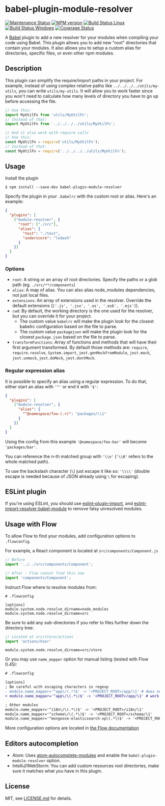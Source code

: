 # babel-plugin-module-resolver
[![Maintenance Status][status-image]][status-url] [![NPM version][npm-image]][npm-url] [![Build Status Linux][circleci-image]][circleci-url] [![Build Status Windows][appveyor-image]][appveyor-url] [![Coverage Status][coverage-image]][coverage-url]

A [Babel](http://babeljs.io) plugin to add a new resolver for your modules when compiling your code using Babel. This plugin allows you to add new "root" directories that contain your modules. It also allows you to setup a custom alias for directories, specific files, or even other npm modules.

## Description

This plugin can simplify the require/import paths in your project. For example, instead of using complex relative paths like `../../../../utils/my-utils`, you can write `utils/my-utils`. It will allow you to work faster since you won't need to calculate how many levels of directory you have to go up before accessing the file.

```js
// Use this:
import MyUtilFn from 'utils/MyUtilFn';
// Instead of that:
import MyUtilFn from '../../../../utils/MyUtilFn';

// And it also work with require calls
// Use this:
const MyUtilFn = require('utils/MyUtilFn');
// Instead of that:
const MyUtilFn = require('../../../../utils/MyUtilFn');
```

## Usage

Install the plugin

```
$ npm install --save-dev babel-plugin-module-resolver
```

Specify the plugin in your `.babelrc` with the custom root or alias. Here's an example:
```json
{
  "plugins": [
    ["module-resolver", {
      "root": ["./src"],
      "alias": {
        "test": "./test",
        "underscore": "lodash"
      }
    }]
  ]
}
```

### Options

- `root`: A string or an array of root directories. Specify the paths or a glob path (eg. `./src/**/components`)
- `alias`: A map of alias. You can also alias node_modules dependencies, not just local files.
- `extensions`: An array of extensions used in the resolver. Override the default extensions (`['.js', '.jsx', '.es', '.es6', '.mjs']`).
- `cwd`: By default, the working directory is the one used for the resolver, but you can override it for your project.
    - The custom value `babelrc` will make the plugin look for the closest babelrc configuration based on the file to parse.
    - The custom value `packagejson` will make the plugin look for the closest `package.json` based on the file to parse.
- `transformFunctions`: Array of functions and methods that will have their first argument transformed. By default those methods are: `require`, `require.resolve`, `System.import`, `jest.genMockFromModule`, `jest.mock`, `jest.unmock`, `jest.doMock`, `jest.dontMock`.

### Regular expression alias

It is possible to specify an alias using a regular expression. To do that, either start an alias with `'^'` or end it with `'$'`:

```json
{
  "plugins": [
    ["module-resolver", {
      "alias": {
        "^@namespace/foo-(.+)": "packages/\\1"
      }
    }]
  ]
}
```

Using the config from this example `'@namespace/foo-bar'` will become `'packages/bar'`.

You can reference the n-th matched group with `'\\n'` (`'\\0'` refers to the whole matched path).

To use the backslash character (`\`) just escape it like so: `'\\\\'` (double escape is needed because of JSON already using `\` for escaping).

## ESLint plugin

If you're using ESLint, you should use [eslint-plugin-import][eslint-plugin-import], and [eslint-import-resolver-babel-module][eslint-import-resolver-babel-module] to remove falsy unresolved modules.

## Usage with Flow

To allow Flow to find your modules, add configuration options
to `.flowconfig`.

For example, a React component is located at `src/components/Component.js`

```js
// Before
import '../../src/components/Component';

// After - Flow cannot find this now
import 'components/Component';
```

Instruct Flow where to resolve modules from:

```
# .flowconfig

[options]
module.system.node.resolve_dirname=node_modules
module.system.node.resolve_dirname=src
```

Be sure to add any sub-directories if you refer to files further down the
directory tree:

```js
// Located at src/store/actions
import 'actions/User'
```
```
module.system.node.resolve_dirname=src/store
```

Or you may use `name_mapper` option for manual listing (tested with Flow 0.45):

```diff
# .flowconfig

[options]
; Be careful with escaping characters in regexp
- module.name_mapper='^app\/(.*)$' -> '<PROJECT_ROOT>/app/\1' # does not work
+ module.name_mapper='^app\/\(.*\)$' -> '<PROJECT_ROOT>/app/\1' # work as expected

; Other modules
module.name_mapper='^i18n\/\(.*\)$' -> '<PROJECT_ROOT>/i18n/\1'
module.name_mapper='^schema\/\(.*\)$' -> '<PROJECT_ROOT>/schema/\1'
module.name_mapper='^mongoose-elasticsearch-xp\(.*\)$' -> '<PROJECT_ROOT>/lib/mongoose-elasticsearch-xp\1'
```

More configuration options are located in [the Flow documentation](https://flowtype.org/docs/advanced-configuration.html)

## Editors autocompletion

- Atom: Uses [atom-autocomplete-modules][atom-autocomplete-modules] and enable the `babel-plugin-module-resolver` option.
- IntelliJ/WebStorm: You can add custom resources root directories, make sure it matches what you have in this plugin.

## License

MIT, see [LICENSE.md](/LICENSE.md) for details.


[status-image]: https://img.shields.io/badge/status-maintained-brightgreen.svg
[status-url]: https://github.com/tleunen/babel-plugin-module-resolver

[npm-image]: https://img.shields.io/npm/v/babel-plugin-module-resolver.svg
[npm-url]: https://www.npmjs.com/package/babel-plugin-module-resolver

[circleci-image]: https://img.shields.io/circleci/project/tleunen/babel-plugin-module-resolver/master.svg?logo=data%3Aimage%2Fsvg%2Bxml%3Bbase64%2CPHN2ZyB4bWxucz0iaHR0cDovL3d3dy53My5vcmcvMjAwMC9zdmciIHhtbG5zOnhsaW5rPSJodHRwOi8vd3d3LnczLm9yZy8xOTk5L3hsaW5rIiB2aWV3Qm94PSItMTQyLjUgLTE0Mi41IDI4NSAyODUiPjxjaXJjbGUgcj0iMTQxLjciIGZpbGw9IiNERDQ4MTQiLz48ZyBpZD0iYSIgZmlsbD0iI0ZGRiI%2BPGNpcmNsZSBjeD0iLTk2LjQiIHI9IjE4LjkiLz48cGF0aCBkPSJNLTQ1LjYgNjguNGMtMTYuNi0xMS0yOS0yOC0zNC00Ny44IDYtNSA5LjgtMTIuMyA5LjgtMjAuNnMtMy44LTE1LjctOS44LTIwLjZjNS0xOS44IDE3LjQtMzYuNyAzNC00Ny44bDEzLjggMjMuMkMtNDYtMzUuMi01NS4zLTE4LjctNTUuMyAwYzAgMTguNyA5LjMgMzUuMiAyMy41IDQ1LjJ6Ii8%2BPC9nPjx1c2UgeGxpbms6aHJlZj0iI2EiIHRyYW5zZm9ybT0icm90YXRlKDEyMCkiLz48dXNlIHhsaW5rOmhyZWY9IiNhIiB0cmFuc2Zvcm09InJvdGF0ZSgyNDApIi8%2BPC9zdmc%2B
[circleci-url]: https://circleci.com/gh/tleunen/babel-plugin-module-resolver

[appveyor-image]: https://img.shields.io/appveyor/ci/tleunen/babel-plugin-module-resolver/master.svg?logo=data%3Aimage%2Fsvg%2Bxml%3Bbase64%2CPHN2ZyB4bWxucz0iaHR0cDovL3d3dy53My5vcmcvMjAwMC9zdmciIHZlcnNpb249IjEuMSIgd2lkdGg9IjEyOCIgaGVpZ2h0PSIxMjgiIHZpZXdCb3g9IjAgMCAxMjggMTI4Ij48ZyBmaWxsPSIjMUJBMUUyIiB0cmFuc2Zvcm09InNjYWxlKDgpIj48cGF0aCBkPSJNMCAyLjI2NWw2LjUzOS0uODg4LjAwMyA2LjI4OC02LjUzNi4wMzd6Ii8%2BPHBhdGggZD0iTTYuNTM2IDguMzlsLjAwNSA2LjI5My02LjUzNi0uODk2di01LjQ0eiIvPjxwYXRoIGQ9Ik03LjMyOCAxLjI2MWw4LjY3LTEuMjYxdjcuNTg1bC04LjY3LjA2OXoiLz48cGF0aCBkPSJNMTYgOC40NDlsLS4wMDIgNy41NTEtOC42Ny0xLjIyLS4wMTItNi4zNDV6Ii8%2BPC9nPjwvc3ZnPg==
[appveyor-url]: https://ci.appveyor.com/project/tleunen/babel-plugin-module-resolver

[coverage-image]: https://codecov.io/gh/tleunen/babel-plugin-module-resolver/branch/master/graph/badge.svg
[coverage-url]: https://codecov.io/gh/tleunen/babel-plugin-module-resolver

[eslint-import-resolver-babel-module]: https://github.com/tleunen/eslint-import-resolver-babel-module
[eslint-plugin-import]: https://github.com/benmosher/eslint-plugin-import
[atom-autocomplete-modules]: https://github.com/nkt/atom-autocomplete-modules
